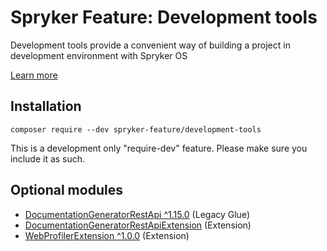 # Spryker Feature: Development tools

Development tools provide a convenient way of building a project in development environment with Spryker OS

[Learn more](https://docs.spryker.com/docs/sdk/dev/development-tools/development-tools.html)

## Installation

```
composer require --dev spryker-feature/development-tools
```

This is a development only "require-dev" feature. Please make sure you include it as such.

## Optional modules
- [DocumentationGeneratorRestApi ^1.15.0](https://github.com/spryker/documentation-generator-rest-api) (Legacy Glue)
- [DocumentationGeneratorRestApiExtension](https://github.com/spryker/documentation-generator-rest-api-extension) (Extension)
- [WebProfilerExtension ^1.0.0](https://github.com/spryker/web-profiler-extension) (Extension)
